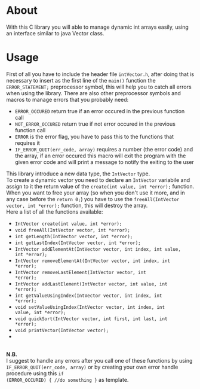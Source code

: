 # About
With this C library you will able to manage dynamic int arrays easily, using an interface similar to java Vector class.

# Usage
First of all you have to include the header file <code>intVector.h</code>, after doing that is necessary to insert as the first line of the <code>main()</code> function the <code>ERROR_STATEMENT;</code> preprocessor symbol, this will help you to catch all errors when using the library.
There are also other preprocessor symbols and macros to manage errors that you probably need:
- <code>ERROR_OCCURED</code> return true if an error occured in the previous function call
- <code>NOT_ERROR_OCCURED</code> return true if not error occured in the previous function call
- <code>ERROR</code> is the error flag, you have to pass this to the functions that requires it
- <code>IF_ERROR_QUIT(err_code, array)</code> requires a number (the error code) and the array, if an error occured this macro will exit the program with the given error code and will print a message to notify the exiting to the user

This library introduce a new data type, the <code>IntVector</code> type.<br>
To create a dynamic vector you need to declare an <code>IntVector</code> variabile and assign to it the return value of the <code>create(int value, int *error);</code> function.<br>
When you want to free your array (so when you don't use it more, and in any case before the <code>return 0;</code>) you have to use the <code>freeAll(IntVector vector, int *error);</code> function, this will destroy the array.
<br>
Here a list of all the functions available:
- <code>IntVector create(int value, int *error);</code>
- <code>void freeAll(IntVector vector, int *error);</code>
- <code>int getLength(IntVector vector, int *error);</code>
- <code>int getLastIndex(IntVector vector, int *error);</code>
- <code>IntVector addElementAt(IntVector vector, int index, int value, int *error);</code>
- <code>IntVector removeElementAt(IntVector vector, int index, int *error);</code>
- <code>IntVector removeLastElement(IntVector vector, int *error);</code>
- <code>IntVector addLastElement(IntVector vector, int value, int *error);</code>
- <code>int getValueUsingIndex(IntVector vector, int index, int *error);</code>
- <code>void setValueUsingIndex(IntVector vector, int index, int value, int *error);</code>
- <code>void quickSort(IntVector vector, int first, int last, int *error);</code>
- <code>void printVector(IntVector vector);</code>
- 
<br><b>N.B.</b><br>
I suggest to handle any errors after you call one of these functions by using <code>IF_ERROR_QUIT(err_code, array)</code> or by creating your own error handle procedure using this <code>if (ERROR_OCCURED) { //do something }</code> as template.
